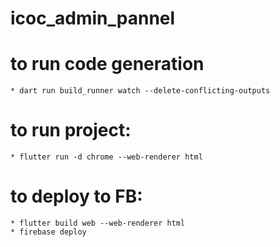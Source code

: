 # icoc_admin_pannel

# to run code generation
    * dart run build_runner watch --delete-conflicting-outputs
# to run project: 
    * flutter run -d chrome --web-renderer html
# to deploy to FB: 
    * flutter build web --web-renderer html
    * firebase deploy
